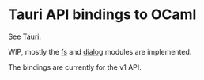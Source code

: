 # Tauri API bindings to OCaml

See [Tauri](https://tauri.app).

WIP, mostly the [fs](https://tauri.app/v1/api/js/fs/) and [dialog](https://tauri.app/v1/api/js/dialog/) modules are implemented.

The bindings are currently for the v1 API.

